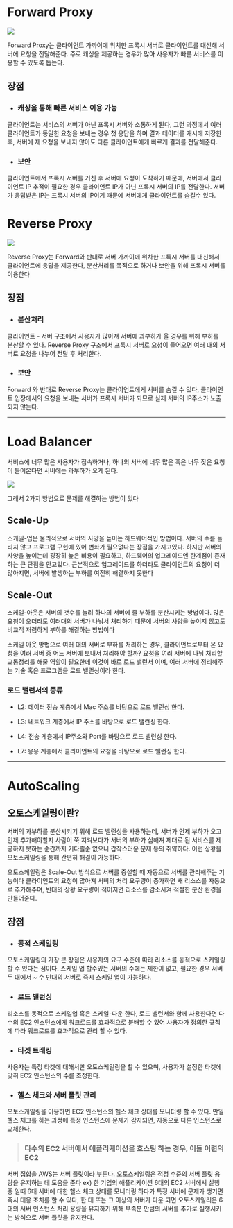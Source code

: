 # Forward Proxy
![](https://velog.velcdn.com/images/minthug94_/post/7103487b-33fb-4619-bd79-559c0ac1c186/image.webp)

Forward Proxy는 클라이언트 가까이에 위치한 프록시 서버로 클라이언트를 
대신해 서버에 요청을 전달해준다.
주로 캐싱을 제공하는 경우가 많아 사용자가 빠른 서비스를 이용할 수 있도록 
돕는다.

## 장점
- ### 캐싱을 통해 빠른 서비스 이용 가능
클라이언트는 서비스의 서버가 아닌 프록시 서버와 소통하게 된다, 그런 
과정에서 여러 클라이언트가 동일한 요청을 보내는 경우 첫 응답을 하며 결과 
데이터를 캐시에 저장한 후, 서버에 재 요청을 보내지 않아도 다른 
클라이언트에게 빠르게 결과를 전달해준다.

- ### 보안
클라이언트에서 프록시 서버를 거친 후 서버에 요청이 도착하기 때문에, 
서버에서 클라이언트 IP 추적이 필요한 경우 클라이언트 IP가 아닌 프록시 
서버의 IP를 전달한다.
서버가 응답받은 IP는 프록시 서버의 IP이기 때문에 서버에게 클라이언트를 
숨길수 있다.


# Reverse Proxy
![](https://velog.velcdn.com/images/minthug94_/post/744049d6-76c7-4933-9476-72641be923ed/image.jpeg)

Reverse Proxy는 Forward와 반대로 서버 가까이에 위차한 프록시 서버를 
대신해서 클라이언트에 응답을 제공한다, 분산처리를 목적으로 하거나 보안을 
위해 프록시 서버를 이용한다

## 장점
- ### 분산처리
클라이언트 - 서버 구조에서 사용자가 많아져 서버에 과부하가 올 경우를 위해 
부하를 분산할 수 있다.
Reverse Proxy 구조에서 프록시 서버로 요청이 들어오면 여러 대의 서버로 
요청을 나누어 전달 후 처리한다.

- ### 보안
Forward 와 반대로 Reverse Proxy는 클라이언트에게 서버를 숨길 수 있다, 
클라이언트 입장에서의 요청을 보내는 서버가 프록시 서버가 되므로 실제 
서버의 IP주소가 노출 되지 않는다.

-----

# Load Balancer
서비스에 너무 많은 사용자가 접속하거나, 하나의 서버에 너무 많은 혹은 너무 
잦은 요청이 들어온다면 서버에는 과부하가 오게 된다.

![](https://velog.velcdn.com/images/minthug94_/post/5d8c334d-bd8b-4712-b09a-de468523c53f/image.png)

그래서 2가지 방법으로 문제를 해결하는 방법이 있다

## Scale-Up
스케일-업은 물리적으로 서버의 사양을 높이는 하드웨어적인 방법이다.
서버의 수를 늘리지 않고 프로그램 구현에 있어 변화가 필요없다는 장점을 
가지고있다.
하지만 서버의 사양을 높이는데 굉장히 높은 비용이 필요하고, 하드웨어의 
업그레이드엔 한계점이 존재하는 큰 단점을 안고있다.
근본적으로 업그레이드를 하더라도 클라이언트의 요청이 더 많아지면, 서버에 
발생하는 부하를 여전히 해결하지 못한다

## Scale-Out
스케일-아웃은 서버의 갯수를 늘려 하나의 서버에 줄 부하를 분산시키는 
방법이다.
많은 요청이 오더라도 여러대의 서버가 나눠서 처리하기 때문에 서버의 사양을 
높이지 않고도 비교적 저렴하게 부하를 해결하는 방법이다

스케일 아웃 방법으로 여러 대의 서버로 부하를 처리하는 경우, 
클라이언트로부터 온 요청을 여러 서버 중 어느 서버에 보내서 처리해야 할까?
요청을 여러 서버에 나눠 처리할 교통정리를 해줄 역할이 필요한데 이것이 바로 
로드 밸런서 이며, 여러 서버에 정리해주는 기술 혹은 프로그램을 로드 
밸런싱이라 한다.

### 로드 밸런서의 종류
- L2: 데이터 전송 계층에서 Mac 주소를 바탕으로 로드 밸런싱 한다.

- L3: 네트워크 계층에서 IP 주소를 바탕으로 로드 밸런싱 한다.

- L4: 전송 계층에서 IP주소와 Port를 바탕으로 로드 밸런싱 한다.

- L7: 응용 계층에서 클라이언트의 요청을 바탕으로 로드 밸런싱 한다.

---

# AutoScaling
## 오토스케일링이란?
서버의 과부하를 분산시키기 위해 로드 밸런싱을 사용하는데, 서버가 언제 
부하가 오고 언제 추가해야할지 사람이 쭉 지켜보다가 서버의 부하가 심해져 
제대로 된 서비스를 제공하지 못하는 순간까지 기다릴순 없으니 갑작스러운 
문제 등의 취약하다.
이런 상황을 오토스케일링을 통해 간편히 해결이 가능하다.

오토스케일링은 Scale-Out 방식으로 서버를 증설할 때 자동으로 서버를 
관리해주는 기능이다
클라이언트의 요청이 많아져 서버의 처리 요구량이 증가하면 새 리소스를 
자동으로 추가해주며, 반대의 상황 요구량이 적어지면 리소스를 감소시켜 
적절한 분산 환경을 만들어준다.

## 장점
- ### 동적 스케일링
오토스케일링의 가장 큰 장점은 사용자의 요구 수준에 따라 리소스를 동적으로 
스케일링 할 수 있다는 점이다.
스케일 업 할수있는 서버의 수에는 제한이 없고, 필요한 경우 서버 두 대에서 ~ 
수 만대의 서버로 즉시 스케일 업이 가능하다.

- ### 로드 밸런싱
리소스를 동적으로 스케일업 혹은 스케일-다운 한다, 로드 밸런서와 함께 
사용한다면 다수의 EC2 인스턴스에게 워크로드를 효과적으로 분배할 수 있어 
사용자가 정의한 규칙에 따라 워크로드를 효과적으로 관리 할 수 있다.

- ### 타겟 트래킹
사용자는 특정 타겟에 대해서만 오토스케일링을 할 수 있으며, 사용자가 설정한 
타겟에 맞춰 EC2 인스턴스의 수를 조정한다.

- ### 헬스 체크와 서버 플릿 관리
오토스케일링을 이용하면 EC2 인스턴스의 헬스 체크 상태를 모니터링 할 수 
있다.
만일 헬스 체크를 하는 과정에 특정 인스턴스에 문제가 감지되면, 자동으로 
다른 인스턴스로 교체한다.

> ### 다수의 EC2 서버에서 애플리케이션을 호스팅 하는 경우, 이들 이련의 EC2 
서버 집합을 AWS는 서버 플릿이라 부른다.
오토스케일링은 적정 수준의 서버 플릿 용량을 유지하는 데 도움을 준다
ex) 한 기업의 애플리케이션 6대의 EC2 서버에서 실행 중 일때 6대 서버에 대한 
헬스 체크 상태를 모니터링 하다가 특정 서버에 문제가 생기면 즉시 대응 
조치를 할 수 있다, 한 대 또는 그 이상의 서버가 다운 되면 오토스케일리은 
6대의 서버 인스턴스 처리 용량을 유지하기 위해 부족분 만큼의 서버를 추가로 
실행시키는 방식으로 서버 플릿을 유지한다.

